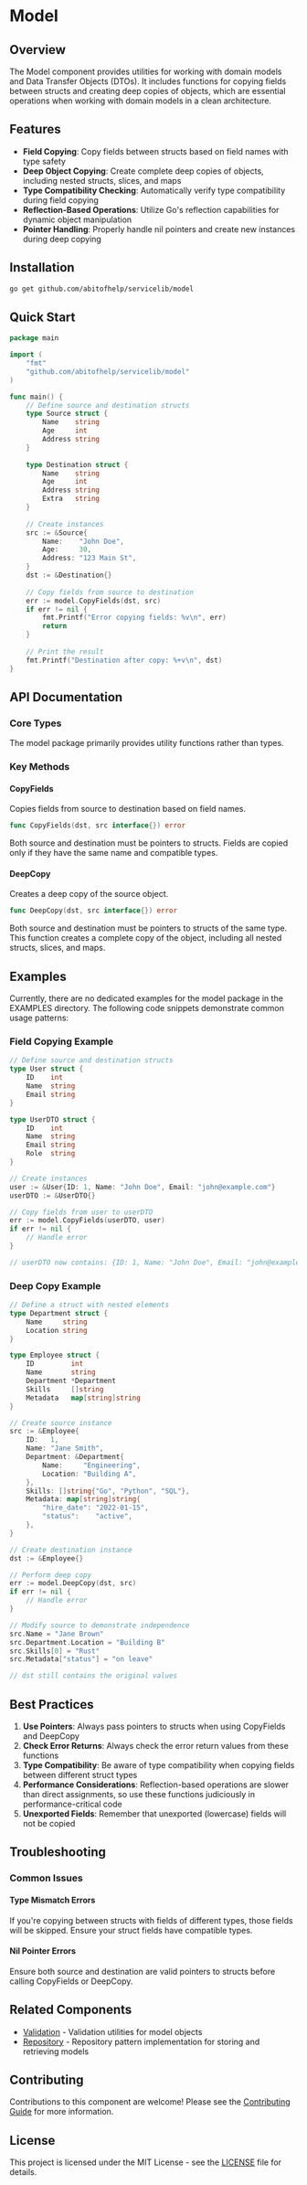 # Model

## Overview

The Model component provides utilities for working with domain models and Data Transfer Objects (DTOs). It includes functions for copying fields between structs and creating deep copies of objects, which are essential operations when working with domain models in a clean architecture.

## Features

- **Field Copying**: Copy fields between structs based on field names with type safety
- **Deep Object Copying**: Create complete deep copies of objects, including nested structs, slices, and maps
- **Type Compatibility Checking**: Automatically verify type compatibility during field copying
- **Reflection-Based Operations**: Utilize Go's reflection capabilities for dynamic object manipulation
- **Pointer Handling**: Properly handle nil pointers and create new instances during deep copying

## Installation

```bash
go get github.com/abitofhelp/servicelib/model
```

## Quick Start

```go
package main

import (
    "fmt"
    "github.com/abitofhelp/servicelib/model"
)

func main() {
    // Define source and destination structs
    type Source struct {
        Name    string
        Age     int
        Address string
    }
    
    type Destination struct {
        Name    string
        Age     int
        Address string
        Extra   string
    }
    
    // Create instances
    src := &Source{
        Name:    "John Doe",
        Age:     30,
        Address: "123 Main St",
    }
    dst := &Destination{}
    
    // Copy fields from source to destination
    err := model.CopyFields(dst, src)
    if err != nil {
        fmt.Printf("Error copying fields: %v\n", err)
        return
    }
    
    // Print the result
    fmt.Printf("Destination after copy: %+v\n", dst)
}
```

## API Documentation

### Core Types

The model package primarily provides utility functions rather than types.

### Key Methods

#### CopyFields

Copies fields from source to destination based on field names.

```go
func CopyFields(dst, src interface{}) error
```

Both source and destination must be pointers to structs. Fields are copied only if they have the same name and compatible types.

#### DeepCopy

Creates a deep copy of the source object.

```go
func DeepCopy(dst, src interface{}) error
```

Both source and destination must be pointers to structs of the same type. This function creates a complete copy of the object, including all nested structs, slices, and maps.

## Examples

Currently, there are no dedicated examples for the model package in the EXAMPLES directory. The following code snippets demonstrate common usage patterns:

### Field Copying Example

```go
// Define source and destination structs
type User struct {
    ID    int
    Name  string
    Email string
}

type UserDTO struct {
    ID    int
    Name  string
    Email string
    Role  string
}

// Create instances
user := &User{ID: 1, Name: "John Doe", Email: "john@example.com"}
userDTO := &UserDTO{}

// Copy fields from user to userDTO
err := model.CopyFields(userDTO, user)
if err != nil {
    // Handle error
}

// userDTO now contains: {ID: 1, Name: "John Doe", Email: "john@example.com", Role: ""}
```

### Deep Copy Example

```go
// Define a struct with nested elements
type Department struct {
    Name     string
    Location string
}

type Employee struct {
    ID         int
    Name       string
    Department *Department
    Skills     []string
    Metadata   map[string]string
}

// Create source instance
src := &Employee{
    ID:   1,
    Name: "Jane Smith",
    Department: &Department{
        Name:     "Engineering",
        Location: "Building A",
    },
    Skills: []string{"Go", "Python", "SQL"},
    Metadata: map[string]string{
        "hire_date": "2022-01-15",
        "status":    "active",
    },
}

// Create destination instance
dst := &Employee{}

// Perform deep copy
err := model.DeepCopy(dst, src)
if err != nil {
    // Handle error
}

// Modify source to demonstrate independence
src.Name = "Jane Brown"
src.Department.Location = "Building B"
src.Skills[0] = "Rust"
src.Metadata["status"] = "on leave"

// dst still contains the original values
```

## Best Practices

1. **Use Pointers**: Always pass pointers to structs when using CopyFields and DeepCopy
2. **Check Error Returns**: Always check the error return values from these functions
3. **Type Compatibility**: Be aware of type compatibility when copying fields between different struct types
4. **Performance Considerations**: Reflection-based operations are slower than direct assignments, so use these functions judiciously in performance-critical code
5. **Unexported Fields**: Remember that unexported (lowercase) fields will not be copied

## Troubleshooting

### Common Issues

#### Type Mismatch Errors

If you're copying between structs with fields of different types, those fields will be skipped. Ensure your struct fields have compatible types.

#### Nil Pointer Errors

Ensure both source and destination are valid pointers to structs before calling CopyFields or DeepCopy.

## Related Components

- [Validation](../validation/README.md) - Validation utilities for model objects
- [Repository](../repository/README.md) - Repository pattern implementation for storing and retrieving models

## Contributing

Contributions to this component are welcome! Please see the [Contributing Guide](../CONTRIBUTING.md) for more information.

## License

This project is licensed under the MIT License - see the [LICENSE](../LICENSE) file for details.
